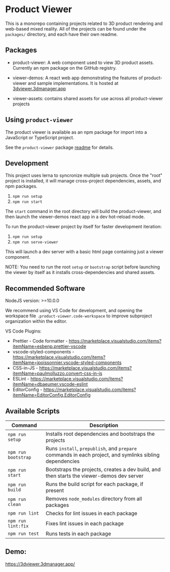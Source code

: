 # Product Viewer

This is a monorepo containing projects related to 3D product rendering and web-based mixed reality. All of the projects can be found under the `packages/` directory, and each have their own readme.

## Packages

-   product-viewer: A web component used to view 3D product assets. Currently an npm package on the GitHub registry.

-   viewer-demos: A react web app demonstrating the features of product-viewer and sample implementations. It is hosted at [3dviewer.3dmanager.app](https://3dviewer.3dmanager.app/)

-   viewer-assets: contains shared assets for use across all product-viewer projects

## Using `product-viewer`

The product viewer is available as an npm package for import into a JavaScript or TypeScript project.

See the `product-viewer` package [readme](packages/product-viewer/README.md) for details.

## Development

This project uses lerna to syncronize multiple sub projects. Once the "root" project is installed, it will manage cross-project dependencies, assets, and npm packages.

1. `npm run setup`
2. `npm run start`

The `start` command in the root directory will build the product-viewer, and then launch the viewer-demos react app in a dev hot-reload mode.

To run the product-viewer project by itself for faster development iteration:

1. `npm run setup`
2. `npm run serve-viewer`

This will launch a dev server with a basic html page containing just a viewer component.

NOTE: You need to run the root `setup` or `bootstrap` script before launching the viewer by itself as it installs cross-dependencies and shared assets.

## Recommended Software

NodeJS version: >=10.0.0

We recommend using VS Code for development, and opening the workspace file `.product-viewer.code-workspace` to improve subproject organization within the editor.

VS Code Plugins:

-   Prettier - Code formatter - https://marketplace.visualstudio.com/items?itemName=esbenp.prettier-vscode
-   vscode-styled-components - https://marketplace.visualstudio.com/items?itemName=jpoissonnier.vscode-styled-components
-   CSS-in-JS - https://marketplace.visualstudio.com/items?itemName=paulmolluzzo.convert-css-in-js
-   ESLint - https://marketplace.visualstudio.com/items?itemName=dbaeumer.vscode-eslint
-   EditorConfig - https://marketplace.visualstudio.com/items?itemName=EditorConfig.EditorConfig

## Available Scripts

| Command             | Description                                                                                             |
| ------------------- | ------------------------------------------------------------------------------------------------------- |
| `npm run setup`     | Installs root dependencies and bootstraps the projects                                                  |
| `npm run bootstrap` | Runs `install`, `prepublish`, and `prepare` commands in each project, and symlinks sibling dependencies |
| `npm run start`     | Bootstraps the projects, creates a dev build, and then starts the viewer-demos dev server               |
| `npm run build`     | Runs the build script for each package, if present                                                      |
| `npm run clean`     | Removes `node_modules` directory from all packages                                                      |
| `npm run lint`      | Checks for lint issues in each package                                                                  |
| `npm run lint:fix`  | Fixes lint issues in each package                                                                       |
| `npm run test`      | Runs tests in each package                                                                              |

## Demo:
https://3dviewer.3dmanager.app/

